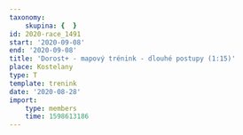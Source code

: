 ```yaml
---
taxonomy:
    skupina: {  }
id: 2020-race_1491
start: '2020-09-08'
end: '2020-09-08'
title: 'Dorost+ - mapový trénink - dlouhé postupy (1:15)'
place: Kostelany
type: T
template: trenink
date: '2020-08-28'
import:
    type: members
    time: 1598613186
---
```


